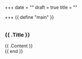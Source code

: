 +++
date = ""
draft = true
title = ""

+++
{{ define "main" }}
    <section class="section">
      <article>
      <div class="columns is-centered">
      <div class="column max-800px">
        <h1 class="title is-1">{{ .Title }}</h1>
        <div class="content">
          {{ .Content }}
        </div>
      </div>
    </div>
      </article>
    </section>
 {{ end }}